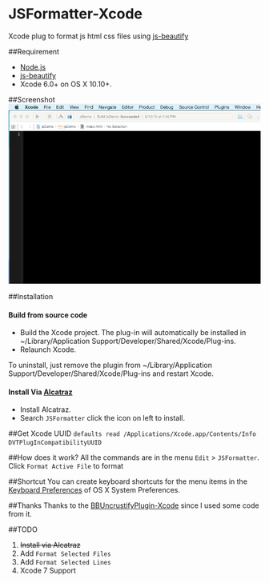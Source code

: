 # JSFormatter-Xcode
Xcode plug to format js html css files using [js-beautify](https://github.com/beautify-web/js-beautify)

##Requirement
* [Node.js](https://nodejs.org/)
* [js-beautify](https://github.com/beautify-web/js-beautify)
* Xcode 6.0+ on OS X 10.10+.

##Screenshot
![image](https://raw.githubusercontent.com/bumaociyuan/JSFormatter-Xcode/master/screenshot.gif)


##Installation

#### Build from source code 

* Build the Xcode project. The plug-in will automatically be installed in ~/Library/Application Support/Developer/Shared/Xcode/Plug-ins.
* Relaunch Xcode.

To uninstall, just remove the plugin from ~/Library/Application Support/Developer/Shared/Xcode/Plug-ins and restart Xcode.

#### Install Via [Alcatraz](http://alcatraz.io/)

* Install Alcatraz.
* Search `JSFormatter` click the icon on left to install.

##Get Xcode UUID
`defaults read /Applications/Xcode.app/Contents/Info DVTPlugInCompatibilityUUID`

##How does it work?
All the commands are in the menu `Edit` > `JSFormatter`.
Click `Format Active File` to format 

##Shortcut
You can create keyboard shortcuts for the menu items in the [Keyboard Preferences](http://support.apple.com/kb/ph3957) of OS X System Preferences.

##Thanks
Thanks to the [BBUncrustifyPlugin-Xcode](https://github.com/benoitsan/BBUncrustifyPlugin-Xcode) since I used some code from it.

##TODO

1. ~~Install via Alcatraz~~
2. Add `Format Selected Files`
3. Add `Format Selected Lines`
4. Xcode 7 Support
